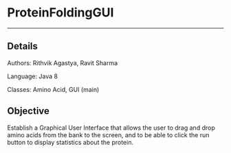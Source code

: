 # ProteinFoldingGUI

---
## Details
Authors: Rithvik Agastya, Ravit Sharma


Language: Java 8


Classes: Amino Acid, GUI (main)


## Objective
Establish a Graphical User Interface that allows the user to drag and drop amino acids from the bank to the screen, and to be able to click the run button to display statistics about the protein.
